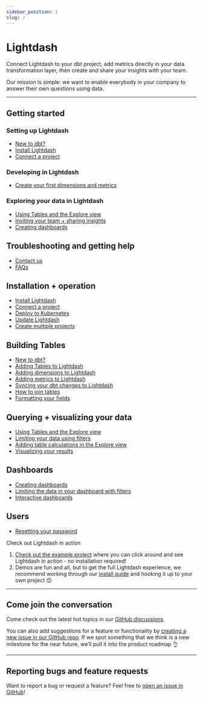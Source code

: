 ```yaml
---
sidebar_position: 1
slug: /
---
```


# Lightdash

Connect Lightdash to your dbt project, add metrics directly in your data transformation layer, then create and share your insights with your team.

Our mission is simple: we want to enable everybody in your company to answer their own questions using data.

---

## Getting started

### Setting up Lightdash

- [New to dbt?](/get-started/setup-lightdash/new-to-dbt.mdx)
- [Install Lightdash](/get-started/setup-lightdash/install-lightdash.mdx)
- [Connect a project](/get-started/setup-lightdash/connect-project.mdx)

### Developing in Lightdash

- [Create your first dimensions and metrics](/get-started/setup-lightdash/add-metrics.mdx)

### Exploring your data in Lightdash

- [Using Tables and the Explore view](/get-started/exploring-data/using-explores.md)
- [Inviting your team + sharing insights](/get-started/exploring-data/sharing-insights.md)
- [Creating dashboards](/get-started/exploring-data/dashboards.md)

## Troubleshooting and getting help

- [Contact us](/help-and-contact/contact/contact_info.md)
- [FAQs](/help-and-contact/faqs/faqs.md)

## Installation + operation

- [Install Lightdash](/get-started/setup-lightdash/install-lightdash.mdx)
- [Connect a project](/get-started/setup-lightdash/connect-project.mdx)
- [Deploy to Kubernetes](/guides/how-to-deploy-to-kubernetes.md)
- [Update Lightdash](/references/update-lightdash.md)
- [Create multiple projects](/guides/how-to-create-multiple-projects.md)

## Building Tables

- [New to dbt?](/get-started/setup-lightdash/new-to-dbt.mdx)
- [Adding Tables to Lightdash](/guides/adding-tables-to-lightdash.mdx)
- [Adding dimensions to Lightdash](/guides/how-to-create-dimensions.md)
- [Adding metrics to Lightdash](/guides/how-to-create-metrics.mdx)
- [Syncing your dbt changes to Lightdash](/references/syncing_your_dbt_changes.md)
- [How to join tables](/guides/how-to-join-tables.md)
- [Formatting your fields](/guides/formatting-your-fields.md)

## Querying + visualizing your data

- [Using Tables and the Explore view](/get-started/exploring-data/using-explores.md)
- [Limiting your data using filters](/guides/limiting-data-using-filters.md#adding-filters-in-the-explore-view)
- [Adding table calculations in the Explore view](/guides/table-calculations/adding-table-calculations.mdx)
- [Visualizing your results](/guides/visualizing-your-results.mdx)

## Dashboards

- [Creating dashboards](/get-started/exploring-data/dashboards.md)
- [Limiting the data in your dashboard with filters](/guides/limiting-data-using-flters.md#adding-filters-to-your-dashboard)
- [Interactive dashboards](/guides/interactive-dashboards.mdx)

## Users

- [Resetting your password](/guides/how-to-reset-your-password.md)

Check out Lightdash in action

1. [Check out the example project](http://demo.lightdash.com/) where you can click around and see Lightdash in action - no installation required!
2. Demos are fun and all, but to get the full Lightdash experience, we recommend working through our [install guide](get-started/setup-lightdash/install-lightdash.mdx) and hooking it up to your own project 😊

---
## Come join the conversation
Come check out the latest hot topics in our [GitHub discussions](https://github.com/lightdash/lightdash/discussions). 

You can also add suggestions for a feature or functionality by [creating a new issue in our GitHub repo](https://github.com/lightdash/lightdash/issues/new/choose). If we spot something that we think is a new milestone for the near future, we’ll pull it into the product roadmap 👌

---
## Reporting bugs and feature requests

Want to report a bug or request a feature? Feel free to [open an issue in GitHub](https://github.com/lightdash/lightdash/issues/new/choose)!
